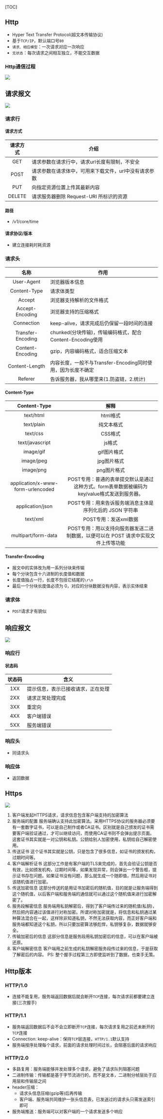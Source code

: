 [TOC]

## Http
* Hyper Text Transfer Protocol(超文本传输协议)
* 基于`TCP/IP`，默认端口号`80`
* `请求、相应模型`：一次请求对应一次响应
* `无状态`：每次请求之间相互独立，不能交互数据

### Http通信过程
![](https://raw.githubusercontent.com/gxd523/PictureBed/master/http.png)

## 请求报文
![](https://raw.githubusercontent.com/gxd523/PictureBed/master/request_message.png)

### 请求行
#### 请求方式
请求方式 | 介绍
:--: | ---
GET | 请求参数在请求行中，请求url长度有限制，不安全
POST | 请求参数在请求体中，可用来下载文件，url中没有请求参数
PUT | 向指定资源位置上传其最新内容
DELETE | 请求服务器删除 Request-URI 所标识的资源

#### 路径
* /v1/core/time

#### 请求协议/版本
* 建立连接耗时耗资源

### 请求头
名称 | 作用
:---: | ---
User-Agent | 浏览器版本信息
Content-Type | 请求体类型
Accept | 浏览器支持解析的文件格式
Accept-Encoding | 浏览器支持的压缩格式
Connection | keep-alive，请求完成后仍保留一段时间的连接 
Transfer-Encoding | chunked(分块传输)，传输编码格式，配合Content-Encoding使用 
Content-Encoding | gzip，内容编码格式，适合压缩文本 
Content-Length | 内容长度，一般不与Transfer-Encoding同时使用，因为长度不确定 
Referer | 告诉服务器，我从哪里来(1.防盗链，2.统计)

#### Content-Type
Content-Type | 解释
:---: | :--:
text/html | html格式
text/plain | 纯文本格式
text/css | CSS格式
text/javascript | js格式
image/gif | gif图片格式
image/jpeg | jpg图片格式
image/png | png图片格式
application/x-www-form-urlencoded | POST专用：普通的表单提交默认是通过这种方式。form表单数据被编码为key/value格式发送到服务器。
application/json | POST专用：用来告诉服务端消息主体是序列化后的 JSON 字符串
text/xml | POST专用：发送xml数据
multipart/form-data | POST专用：用以支持向服务器发送二进制数据，以便可以在 POST 请求中实现文件上传等功能 

#### Transfer-Encoding
* 报文中的实体改为用一系列分块来传输
* 每个分块包含十六进制的长度值和数据
* 长度值独占一行，长度不包括它结尾的`\r\n`
* 最后一个分块长度值必须为 0，对应的分块数据没有内容，表示实体结束

### 请求体
* `POST`请求才有貌似

## 响应报文
![](https://raw.githubusercontent.com/gxd523/PictureBed/master/response_message.png)

### 响应行
#### 状态码
状态码 | 含义
:---: | ---
1XX | 提示信息，表示已接收请求，正在处理
2XX | 请求正常处理完成
3XX | 重定向
4XX | 客户端错误
5XX | 服务端错误

### 响应头
* 同请求头

### 响应体
* 返回数据

## Https
![](https://raw.githubusercontent.com/gxd523/PictureBed/master/https_chart.png)

1. 客户端发起HTTPS请求，请求信息包含客户端支持的加密算法
2. 服务端的配置
服务端确认支持此加密算法。采用HTTPS协议的服务器必须要有一套数字证书，可以是自己制作或者CA证书。区别就是自己颁发的证书需要客户端验证通过，才可以继续访问，而使用CA证书则不会弹出提示页面。这套证书其实就是一对公钥和私钥。公钥给别人加密使用，私钥给自己解密使用。
3. 传送证书
这个证书其实就是公钥，只是包含了很多信息，如证书的颁发机构，过期时间等。
4. 客户端解析证书
这部分工作是有客户端的TLS来完成的，首先会验证公钥是否有效，比如颁发机构，过期时间等，如果发现异常，则会弹出一个警告框，提示证书存在问题。如果证书没有问题，那么就生成一个随即值，然后用证书对该随机值进行加密。
5. 传送加密信息
这部分传送的是用证书加密后的随机值，目的就是让服务端得到这个随机值，以后客户端和服务端的通信就可以通过这个随机值来进行加密解密了。
6. 服务段解密信息
服务端用私钥解密后，得到了客户端传过来的随机值(私钥)，然后把内容通过该值进行对称加密。所谓对称加密就是，将信息和私钥通过某种算法混合在一起，这样除非知道私钥，不然无法获取内容，而正好客户端和服务端都知道这个私钥，所以只要加密算法够彪悍，私钥够复杂，数据就够安全。
7. 传输加密后的信息
这部分信息是服务段用私钥加密后的信息，可以在客户端被还原。
8. 客户端解密信息
客户端用之前生成的私钥解密服务段传过来的信息，于是获取了解密后的内容。
PS: 整个握手过程第三方即使监听到了数据，也束手无策。

## Http版本
### HTTP/1.0
* 连接不能复用，服务端返回数据后就会断开`TCP`连接，每次请求前都要建立连接(三次握手)

### HTTP/1.1
* 服务端返回数据后不会不会立即断开`TCP`连接，每次请求复用之前还未断开的`TCP`连接
* Connection: keep-alive：保持`TCP`层连接，`HTTP/1.1`默认支持
* 服务端按序处理每个请求，前面的请求处理时间过长，会阻塞后面的请求响应

### HTTP/2.0
* 多路复用：服务端能够并发处理多个请求，避免了请求队列阻塞问题
* 二进制传输：传输都是基于字节流进行的，而不是文本，二进制分帧层处于应用层和传输层之间
* header压缩：
	* 请求头信息压缩(gzip等)后再传输
	* 客户端、服务端共同维护一张头信息表，已发送过的请求头只需发送索引即可
* 服务端推送：服务端可以对客户端的一个请求发送多个响应